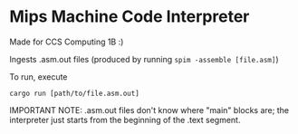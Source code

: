 Mips Machine Code Interpreter
=

Made for CCS Computing 1B :)

Ingests .asm.out files (produced by running `spim -assemble [file.asm]`)

To run, execute
```
cargo run [path/to/file.asm.out]
```

IMPORTANT NOTE: .asm.out files don't know where "main" blocks are; the interpreter just starts from the beginning of the .text segment.
